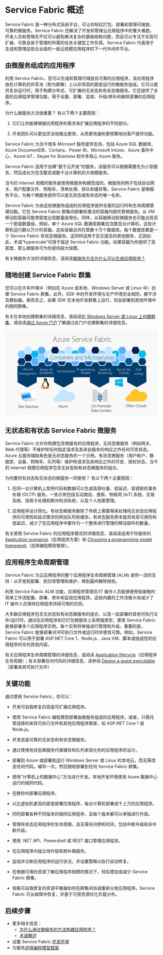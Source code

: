 <properties 
   pageTitle="Service Fabric 概述 | Azure"
   description="Service Fabric 概览，其中应用程序由许多微服务组成，以提供扩展性和恢复能力。Service Fabric 是一个分布式系统平台，可用于构建面向云的可扩展、可靠且易管理的应用程序"
   services="service-fabric" 
   documentationCenter=".net" 
   authors="msfussell" 
   manager="timlt" 
   editor="masnider"/>

<tags
   ms.service="service-fabric"
   ms.date="08/03/2016"
   wacn.date=""/>

# Service Fabric 概述
Service Fabric 是一种分布式系统平台，可让你轻松打包、部署和管理可缩放、可靠的微服务。Service Fabric 还解决了开发和管理云应用程序中的重大难题。开发人员和管理员不仅可以避免解决复杂的基础结构问题，而且可以专注于实现可扩展、可靠且易于管理的所需的任务关键型工作负荷。Service Fabric 代表用于生成和管理这些企业级的一级云规模应用程序的下一代中间件平台。

## 由微服务组成的应用程序
利用 Service Fabric，您可以生成和管理可缩放且可靠的应用程序，该应用程序由在计算机的共享池（称为群集）上以非常高的密度运行的微服务组成。它可以提供复杂运行时，用于构建分布式、可扩展的无状态和有状态微服务。它还提供了全面的应用程序管理功能，用于设置、部署、监视、升级/修补和删除部署的应用程序。

为什么微服务方法很重要？ 有以下两个主要原因：

1. 它们让你能够根据应用程序的需求来扩展应用程序的不同部分。

2. 开发团队可以更加灵活地推出更改，从而更快速和更频繁地向客户提供功能。

Service Fabric 为当今很多 Microsof 服务提供支持，包括 Azure SQL 数据库、Azure DocumentDB、Cortana、Power BI、Microsoft Intune、Azure 事件中心、Azure IoT、Skype for Business 和许多核心 Azure 服务。

Service Fabric 适用于创建“基于云开发”的服务，该服务可以根据需要先为小型服务，然后成长为包含数百或数千台计算机的大规模服务。

当今的 Internet 规模的服务是使用微服务构建而成的。微服务的例子包括协议网关、用户配置文件、购物车，清单处理、排队和缓存等。Service Fabric 是微服务平台，为每个微服务提供可以是无状态或有状态的唯一名称。

Service Fabric 为由这些微服务组成的应用程序提供全面的运行时和生命周期管理功能。它在 Service Fabric 群集间部署和激活的容器内部托管微服务。从 VM 移动到容器可能使密度出现数量级增长。同样，从容器移动到微服务也可能出现另一个密度数量级。例如，单个 Azure SQL 数据库群集包含数百台计算机，这些计算机运行数以万计的容器，这些容器总共托管数十万个数据库。每个数据库都是一个 Service Fabric 有状态微服务。这同样适用于前文提及的其他服务，正因如此，术语“hyperscale”可用于描述 Service Fabric 功能。如果容器为你提供了高密度，那么微服务可为你提供超大规模。

有关微服务方法的详细信息，请阅读[微服务方法为什么可以生成应用程序？](/documentation/articles/service-fabric-overview-microservices/)

## 随地创建 Service Fabric 群集
您可以在许多环境中（例如在 Azure 或本地、Windows Server 或 Linux 中）创建 Service Fabric 群集。此外，SDK 中的开发环境与生产环境完全相同，都不涉及模拟器。换而言之，如果 SDK 在本地开发群集上运行，则会部署到其他环境中的相同群集。

有关在本地创建群集的详细信息，请阅读[在 Windows Server 或 Linux 上创建群集](/documentation/articles/service-fabric-deploy-anywhere/)，或阅读[通过 Azure 门户](/documentation/articles/service-fabric-cluster-creation-via-portal/)了解通过此门户创建群集的详细信息。

![Service Fabric 平台][Image1]

## 无状态和有状态 Service Fabric 微服务

Service Fabric 允许你构建包含微服务的应用程序。无状态微服务（例如网关、Web 代理等）不维护除任何指定请求及其来自服务的响应之外任何可变状态。Azure 云服务辅助角色是无状态服务的一个示例。有状态微服务（用户帐户、数据库、设备、购物车、队列等）维护除请求及其响应之外的可变、授权状态。当今的 Internet 规模应用程序包含无状态和有状态微服务的组合。

为何要将有状态和无状态的微服务一同使用？ 有以下两个主要原因：

1. 在同一台计算机上禁用代码和数据可以生成高吞吐量、低延迟、容错联机事务处理 (OLTP) 服务。一些示例包括互动商店、搜索、物联网 (IoT) 系统、交易系统、信用卡处理和欺诈检测系统，以及个人档案管理。

2. 应用程序设计简化。有状态微服务删除了传统上需要用来处理纯无状态应用程序的可用性和延迟需求的附加队列和缓存。有状态服务原本就具有高可用性和低延迟，减少了在应用程序中要作为一个整体进行管理的移动部件的数量。

有关使用 Service Fabric 的应用程序模式的详细信息，请阅读适用于你服务的 [Application scenarios](/documentation/articles/service-fabric-application-scenarios/)（应用程序方案）和 [Choosing a programming model framework](/documentation/articles/service-fabric-choose-framework/)（选择编程模型框架）。

## 应用程序生命周期管理
Service Fabric 为云应用程序的整个应用程序生命周期管理 (ALM) 提供一流的支持：从开发到部署、到日常管理和维护，再到最终解除授权。

利用 Service Fabric ALM 功能，应用程序管理员/IT 操作人员能够使用低接触的简单工作流配置、部署、修补和监视应用程序。这些内置的工作流极大地减少了 IT 操作人员保持应用程序持续可用的负担。

大多数应用程序包含无状态和有状态微服务的组合，以及一起部署的其他可执行文件/运行时。通过在应用程序和已打包微服务上采用强类型，使用 Service Fabric 能够部署多个应用程序实例。每个实例将单独进行管理和升级。重要的是，Service Fabric 能够部署*任何*可执行文件或运行时并使其可靠。例如，Service Fabric 可以用于部署 ASP.NET Core 1、Node.js、Java VM、脚本或组成您的应用程序的任何其他内容。

有关应用程序生命周期管理的详细信息，请阅读 [Application lifecycle](/documentation/articles/service-fabric-application-lifecycle/)（应用程序生命周期）；有关部署任何代码的详细信息，请参阅 [Deploy a guest executable](/documentation/articles/service-fabric-deploy-existing-app/)（部署来宾可执行文件）

## 关键功能
通过使用 Service Fabric，你可以：

- 开发可自我修复的高度可扩展应用程序。

- 使用 Service Fabric 编程模型部署由微服务组成的应用程序。或者，只需托管选择的来宾可执行文件和其他应用程序框架，如 ASP.NET Core 1 或 Node.js。

- 开发高度可靠的无状态和有状态微服务。

- 通过使用有状态微服务代替缓存和队列来简化你的应用程序的设计。

- 部署到 Azure 或部署到运行 Windows Server 或 Linux 的本地云，而无需改变任何代码。编写一次，然后随地部署到任何 Service Fabric 群集。

- 使用“计算机上的数据中心”方法进行开发。本地开发环境使用 Azure 数据中心运行的相同代码。

- 在数秒内部署应用程序。

- 以比虚拟机更高的密度部署应用程序，每台计算机部署成千上万的应用程序。

- 同时部署各种不同版本的相同应用程序，且每个版本都可以单独进行升级。

- 管理有状态应用程序的生命周期，且无需任何停机时间，包括中断升级和非中断升级。

- 使用 .NET API、Powershell 或 REST 接口管理应用程序。

- 在应用程序内独立地升级和修补微服务。

- 监视并诊断应用程序的运行状况，并设置策略以执行自动修复。

- 在根据可用的资源了解应用程序规模的情况下，轻松增加或减少 Service Fabric 群集。

- 观看可自我修复的资源平衡器如何在群集间协调重新分发应用程序。Service Fabric 可从故障中恢复，并基于可用资源优化负载分布。

<!--Every topic should have next steps and links to the next logical set of content to keep the customer engaged-->
## 后续步骤

* 更多相关信息：
	* [为什么通过微服务的方法构建应用程序？](/documentation/articles/service-fabric-overview-microservices/)
	* [术语概述](/documentation/articles/service-fabric-technical-overview/)
* 设置 Service Fabric [开发环境](/documentation/articles/service-fabric-get-started/)
* 为服务[选择编程模型框架](/documentation/articles/service-fabric-choose-framework/)

[Image1]: ./media/service-fabric-overview/Service-Fabric-Overview.png

<!---HONumber=Mooncake_0822_2016-->